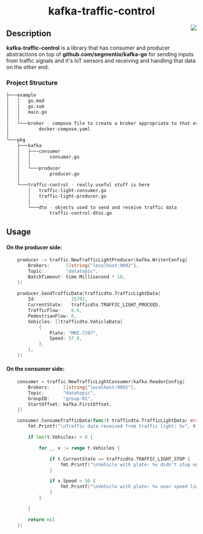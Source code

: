 <h1 align="center">kafka-traffic-control</h1>
<img src="https://img.shields.io/badge/go-%2300ADD8.svg?&style=for-the-badge&logo=go&logoColor=white"  align="right" position="absolute">

## Description

**kafka-traffic-control** is a library that has consumer and producer abstractions on top of **github.com/segmentio/kafka-go** for sending inputs from traffic signals and it's IoT sensors and receiving and handling that data on the other end.

### Project Structure

```bash
├───example
│   │   go.mod
│   │   go.sum
│   │   main.go
│   │
│   └───broker - compose file to create a broker appropriate to that example
│           docker-compose.yaml 
│
└───pkg
    ├───kafka
    │   ├───consumer
    │   │       consumer.go
    │   │
    │   └───producer
    │           producer.go
    │
    └───traffic-control - really useful stuff is here
        │   traffic-light-consumer.go
        │   traffic-light-producer.go
        │
        └───dto - objects used to send and receive traffic data
                traffic-control-dtos.go
```

## Usage

#### On the producer side:

```go
	producer := traffic.NewTrafficLightProducer(kafka.WriterConfig{
		Brokers:      []string{"localhost:9092"},
		Topic:        "datatopic",
		BatchTimeout: time.Millisecond * 10,
	})
	
	producer.SendTrafficData(trafficdto.TrafficLightData{
		Id:             15792,
		CurrentState:   trafficdto.TRAFFIC_LIGHT_PROCEED,
		TrafficFlow:    0.6,
		PedestrianFlow: 0,
		Vehicles: []trafficdto.VehicleData{
			{
				Plate: "MHI-7297",
				Speed: 57.0,
			},
		},
	})
```

#### On the consumer side:

```go
	consumer = traffic.NewTrafficLightConsumer(kafka.ReaderConfig{
		Brokers:     []string{"localhost:9092"},
		Topic:       "datatopic",
		GroupID:     "group-01",
		StartOffset: kafka.FirstOffset,
	})

	consumer.ConsumeTrafficData(func(t trafficdto.TrafficLightData) error {
		fmt.Printf("\nTraffic data received from traffic light: %v", t.Id)

		if len(t.Vehicles) > 0 {

			for _, v := range t.Vehicles {

				if t.CurrentState == trafficdto.TRAFFIC_LIGHT_STOP {
					fmt.Printf("\nVehicle with plate: %v didn't stop on red light!", v.Plate)
				}

				if v.Speed > 50 {
					fmt.Printf("\nVehicle with plate: %v over speed limit!", v.Plate)
				}
			}

		}

		return nil
	})
```